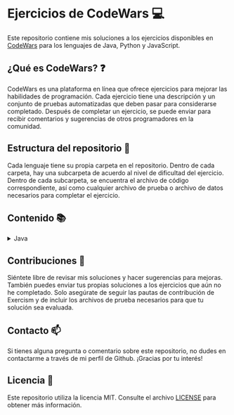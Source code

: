 # Ejercicios de CodeWars :computer:

Este repositorio contiene mis soluciones a los ejercicios disponibles en [CodeWars](https://www.codewars.com) para los lenguajes de Java, Python y JavaScript.

## ¿Qué es CodeWars? :question:

CodeWars es una plataforma en línea que ofrece ejercicios para mejorar las habilidades de programación. Cada ejercicio tiene una descripción y un conjunto de pruebas automatizadas que deben pasar para considerarse completado. Después de completar un ejercicio, se puede enviar para recibir comentarios y sugerencias de otros programadores en la comunidad.

## Estructura del repositorio :file_folder:

Cada lenguaje tiene su propia carpeta en el repositorio. Dentro de cada carpeta, hay una subcarpeta de acuerdo al nivel de dificultad del ejercicio. Dentro de cada subcarpeta, se encuentra el archivo de código correspondiente, así como cualquier archivo de prueba o archivo de datos necesarios para completar el ejercicio.

## Contenido :books:

<details>
  <summary>Java</summary>
  <ul>
    <details>
      <summary>Easy</summary>
      <ol type="1">
        <li><a href="/java/src/main/java/easy/Quadrant.java">Quadrants</a></li>
        <li><a href="/java/src/main/java/easy/QuarterOfTheYear.java">Quarter of the year</a></li>
        <li><a href="/java/src/main/java/easy/WolvesAndSheep.java">A wolf in sheep's clothing</a></li>
        <li><a href="/java/src/main/java/easy/TotalPoints.java">Total amount of points</a></li>
        <li><a href="/java/src/main/java/easy/Pillars.java">Pillars</a></li>
        <li><a href="/java/src/main/java/easy/TwiceAsOld.java">Twice as old</a></li>
        <li><a href="/java/src/main/java/easy/SumOfDifferencesInArray.java">Sum of differences in array</a></li>
        <li><a href="/java/src/main/java/easy/JustCountSheep.java">If you can't sleep, just count sheep!!</a></li>
        <li><a href="/java/src/main/java/easy/AreaOrPerimeter.java">Area or Perimeter</a></li>
        <li><a href="/java/src/main/java/easy/CatYearsDogYears.java">Cat years, Dog years</a></li>
        <li><a href="/java/src/main/java/easy/ReversedSequence.java">Reversed sequence</a></li>
        <li><a href="/java/src/main/java/easy/TheFeastOfManyBeasts.java">The Feast of Many Beasts</a></li>
        <li><a href="/java/src/main/java/easy/MultiplicationTableForNumber.java">Multiplication table for number</a></li>
        <li><a href="/java/src/main/java/easy/DayOfWeek.java">Return the day</a></li>
        <li><a href="/java/src/main/java/easy/CenturyFromYear.java">Century From Year</a></li>
        <li><a href="/java/src/main/java/easy/SimpleMultiplication.java">Simple multiplication</a></li>
        <li><a href="/java/src/main/java/easy/SortMyTextbooks.java">Sort My Textbooks</a></li>
        <li><a href="/java/src/main/java/easy/InvertValues.java">Invert values</a></li>
        <li><a href="/java/src/main/java/easy/WillThereBeEnoughSpace.java">Will there be enough space?</a></li>
        <li><a href="/java/src/main/java/easy/IsHeGonnaSurvive.java">Is he gonna survive?</a></li>
        <li><a href="/java/src/main/java/easy/SwitchItUp.java">Switch it Up!</a></li>
        <li><a href="/java/src/main/java/easy/FindThePosition.java">Find the position!</a></li>
        <li><a href="/java/src/main/java/easy/WillYouMakeIt.java">Will you make it?</a></li>
        <li><a href="/java/src/main/java/easy/ArrayPlusArray.java">Array plus array</a></li>
        <li><a href="/java/src/main/java/easy/AllStarCodeChallenge.java">All Star Code Challenge </a></li>
        <li><a href="/java/src/main/java/easy/TrafficLights.java">Traffic light</a></li>
        <li><a href="/java/src/main/java/easy/ReduceButGrow.java">Reduce but Grow</a></li>
        <li><a href="/java/src/main/java/easy/SumMixedArray.java">Sum Mixed Array</a></li>
        <li><a href="/java/src/main/java/easy/RemoveStringSpaces.java">Remove String Spaces</a></li>
        <li><a href="/java/src/main/java/easy/ConvertAStringToAnArray.java">Convert a string to an array</a></li>
        <li><a href="/java/src/main/java/easy/CalculateAverage.java">Calculate average</a></li>
        <li><a href="/java/src/main/java/easy/StringRepeat.java">String repeat</a></li>
        <li><a href="/java/src/main/java/easy/MakeUpperCase.java">Make UpperCase</a></li>
        <li><a href="/java/src/main/java/easy/LostWithoutAMap.java">Lost Without a Map</a></li>
        <li><a href="/java/src/main/java/easy/FakeBinary.java">Fake Binary</a></li>
        <li><a href="/java/src/main/java/easy/AbbreviateATwoWordName.java">Abbreviate a Two Word Name</a></li>
        <li><a href="/java/src/main/java/easy/FindMaximumAndMinimumValuesOfAList.java">Find Maximum and Minimum Values of a List</a></li>
        <li><a href="/java/src/main/java/easy/SumOfPositive.java">Sum of positive</a></li>
        <li><a href="/java/src/main/java/easy/RemoveExclamationMarks.java">Remove exclamation marks</a></li>
        <li><a href="/java/src/main/java/easy/YouOnlyNeedOne.java">You only need one</a></li>
        <li><a href="/java/src/main/java/easy/BasicMathematicalOperations.java">Basic Mathematical Operations</a></li>
        <li><a href="/java/src/main/java/easy/NoZerosForHeros.java">No zeros for heros</a></li>
        <li><a href="/java/src/main/java/easy/OppositeNumber.java">Opposite number</a></li>
        <li><a href="/java/src/main/java/easy/DoubleChar.java">Double Char</a></li>
        <li><a href="/java/src/main/java/easy/CountTheMonkeys.java">Count the Monkeys!</a></li>
        <li><a href="/java/src/main/java/easy/RemoveFirstAndLastCharacter.java">Remove First and Last Character</a></li>
        <li><a href="/java/src/main/java/easy/SumWithoutHighestAndLowestNumber.java">Sum without highest and lowest number</a></li>
        <li><a href="/java/src/main/java/easy/CountOfPositivesSumOfNegatives.java">Count of positives / sum of negatives</a></li>
        <li><a href="/java/src/main/java/easy/DidSheSayHallo.java">Did she say hallo?</a></li>
        <li><a href="/java/src/main/java/easy/MessiGoalsFunction.java">Grasshopper - Messi goals function</a></li>
        <li><a href="/java/src/main/java/easy/HowGoodAreYouReally.java">How good are you really?</a></li>
        <li><a href="/java/src/main/java/easy/FilteringEvenNumbers.java">Filtering even numbers (Bug Fixes)</a></li>
        <li><a href="/java/src/main/java/easy/GrasshopperSummation.java">Grasshopper - Summation</a></li>
        <li><a href="/java/src/main/java/easy/GrasshopperBasicFunctionFixer.java">Grasshopper - Basic Function Fixer</a></li>
        <li><a href="/java/src/main/java/easy/GrasshopperMessiGoals.java">Grasshopper - Messi Goals</a></li>
        <li><a href="/java/src/main/java/easy/GrasshopperDebugSayHello.java">Grasshopper - Debug sayHello</a></li>
        <li><a href="/java/src/main/java/easy/ThirdAngleOfATriangle.java">Third Angle of a Triangle</a></li>
        <li><a href="/java/src/main/java/easy/PythagoreanTriple.java">Pythagorean Triple</a></li>
        <li><a href="/java/src/main/java/easy/GrasshopperGradeBook.java">Grasshopper - Grade book</a></li>
        <li><a href="/java/src/main/java/easy/AlternatingCase.java">Alternating Case</a></li>
        <li><a href="/java/src/main/java/easy/ClassicHelloWorld.java">Classic Hello World</a></li>
        <li><a href="/java/src/main/java/easy/ReversedStrings.java">Reversed Strings</a></li>
        <li><a href="/java/src/main/java/easy/ConvertANumberToAString.java">Convert a Number to a String</a></li>
        <li><a href="/java/src/main/java/easy/ConvertAStringToANumber.java">Convert a String to a Number</a></li>
        <li><a href="/java/src/main/java/easy/GrasshopperPersonalizedMessage.java">Grasshopper - Personalized Message</a></li>
        <li><a href="/java/src/main/java/easy/ReturningStrings.java">Returning Strings</a></li>
        <li><a href="/java/src/main/java/easy/VowelRemover.java">Vowel remover</a></li>
        <li><a href="/java/src/main/java/easy/WelcomeToTheCity.java">Welcome to the City</a></li>
        <li><a href="/java/src/main/java/easy/AreYouPlayingBanjo.java">Are You Playing Banjo?</a></li>
        <li><a href="/java/src/main/java/easy/WellOfIdeasEasyVersion.java">Well of Ideas - Easy Version</a></li>
        <li><a href="/java/src/main/java/easy/TheWideMouthedFrog.java">The Wide-Mouthed frog!</a></li>
        <li><a href="/java/src/main/java/easy/SortAndStar.java">Sort and Star</a></li>
        <li><a href="/java/src/main/java/easy/CorrectTheMistakesOfTheCharacterRecognitionSoftware.java">Correct the mistakes of the character recognition software</a></li>
        <li><a href="/java/src/main/java/easy/ConvertABooleanToAString.java">Convert a Boolean to a String</a></li>
        <li><a href="/java/src/main/java/easy/SentenceSmash.java">Sentence Smash</a></li>
        <li><a href="/java/src/main/java/easy/DNAToRNAConversion.java">DNA to RNA Conversion</a></li>
        <li><a href="/java/src/main/java/easy/AStrangeTripToTheMarket.java">A Strange Trip to the Market</a></li>
        <li><a href="/java/src/main/java/easy/RemoveTheTime.java">Remove the time</a></li>
        <li><a href="/java/src/main/java/easy/ArrayMean.java">Grasshopper - Array Mean</a></li>
        <li><a href="/java/src/main/java/easy/SquareNSum.java">Square(n) Sum</a></li>
        <li><a href="/java/src/main/java/easy/LarioAndMuigiPipeProblem.java">Lario and Muigi Pipe Problem</a></li>
        <li><a href="/java/src/main/java/easy/DuckDuckGoose.java">Duck Duck Goose</a></li>
        <li><a href="/java/src/main/java/easy/RemovingElements.java">Removing Elements</a></li>
        <li><a href="/java/src/main/java/easy/VolumeOfACuboid.java">Volume of a Cuboid</a></li>
        <li><a href="/java/src/main/java/easy/SurfaceAreaAndVolumeOfABox.java">Surface Area and Volume of a Box</a></li>
        <li><a href="/java/src/main/java/easy/TheTernaryOperator.java">The Ternary Operator</a></li>
        <li><a href="/java/src/main/java/easy/NameMe.java">This is a problem</a></li>
        <li><a href="/java/src/main/java/easy/SaleHotdogs.java">if..else and ternary operator</a></li>
        <li><a href="/java/src/main/java/easy/BlueAndRedMarbles.java">Blue and red marbles</a></li>
        <li><a href="/java/src/main/java/easy/AreaOfASquare.java">Area of a Square</a></li>
        <li><a href="/java/src/main/java/easy/SquashTheBugsNotThedogs.java">Squash the bugs, not the dogs!</a></li>
        <li><a href="/java/src/main/java/easy/SumSmallNumbers.java">A + B</a></li>
        <li><a href="/java/src/main/java/easy/Multiply.java">Multiply</a></li>
        <li><a href="/java/src/main/java/easy/Swapper.java">Swap Values</a></li>
        <li><a href="/java/src/main/java/easy/HowDoICompareNumbers.java">How do I compare numbers?</a></li>
        <li><a href="/java/src/main/java/easy/IsItADigit.java">is it a digit?</a></li>
        <li><a href="/java/src/main/java/easy/SimpleValidationOfAUsernameWithRegex.java">Simple validation of a username with regex</a></li>
        <li><a href="/java/src/main/java/easy/EvenOrOdd.java">Even or Odd</a></li>
        <li><a href="/java/src/main/java/easy/KeepHydrated.java">Keep Hydrated!</a></li>
        <li><a href="/java/src/main/java/easy/CheckForFactor.java">Check for factor</a></li>
        <li><a href="/java/src/main/java/easy/DutyFree.java">Duty Free</a></li>
        <li><a href="/java/src/main/java/easy/PowersOfTwo.java">Powers of 2</a></li>
        <li><a href="/java/src/main/java/easy/IsYourPeriodLate.java">Is your period late?</a></li>
        <li><a href="/java/src/main/java/easy/Ship.java">Object Oriented Piracy</a></li>
        <li><a href="/java/src/main/java/easy/Ghost.java">Color Ghost</a></li>
        <li><a href="/java/src/main/java/easy/God.java">Basic subclasses - Adam and Eve</a></li>
        <li><a href="/java/src/main/java/easy/Cube.java">Playing with cubes I</a></li>
        <li><a href="/java/src/main/java/easy/HQ.java">HQ9+</a></li>
        <li><a href="/java/src/main/java/easy/DifferenceOfVolumesOfCuboids.java">Difference of Volumes of Cuboids</a></li>
        <li><a href="/java/src/main/java/easy/ReplaceAllVowelToExclamationMarkInTheSentence.java">Replace all vowel to exclamation mark in the sentence</a></li>
        <li><a href="/java/src/main/java/easy/IsItEven.java">Is it even?</a></li>
        <li><a href="/java/src/main/java/easy/CalculateBMI.java">Calculate BMI</a></li>
        <li><a href="/java/src/main/java/easy/LeonardoDicaprioAndOscars.java">Leonardo Dicaprio and Oscars</a></li>
        <li><a href="/java/src/main/java/easy/ReturnNegative.java">Return Negative</a></li>
        <li><a href="/java/src/main/java/easy/SchoolPaperwork.java">School Paperwork</a></li>
        <li><a href="/java/src/main/java/easy/Cockroach.java">Cockroach</a></li>
        <li><a href="/java/src/main/java/easy/FormattingDecimalPlaces.java">Formatting decimal places</a></li>
        <li><a href="/java/src/main/java/easy/ParseNiceIntFromCharProblem.java">Parse nice int from char problem</a></li>
        <li><a href="/java/src/main/java/easy/SumOfMultiples.java">Sum of Multiples</a></li>
        <li><a href="/java/src/main/java/easy/SumOfMultiples.java">Rock Paper Scissors!</a></li>
        <li><a href="/java/src/main/java/easy/HelloWorld.java">Hello World</a></li>
        <li><a href="/java/src/main/java/easy/SquaringAnArgument.java">Squaring an argument</a></li>
        <li><a href="/java/src/main/java/easy/SleighAuthentication.java">Sleigh Authentication</a></li>
        <li><a href="/java/src/main/java/easy/KataExampleTwist.java">Kata Example Twist</a></li>
        <li><a href="/java/src/main/java/easy/ConvertBooleanValuesToStringsYesOrNo.java">Convert boolean values to strings Yes or No</a></li>
        <li><a href="/java/src/main/java/easy/SumArrays.java">Sum Arrays</a></li>
        <li><a href="/java/src/main/java/easy/YouCannotCodeUnderPressure.java">You Can't Code Under Pressure</a></li>
        <li><a href="/java/src/main/java/easy/TakeTheFirstNElements.java">Take the First N Elements</a></li>
        <li><a href="/java/src/main/java/easy/TrueForAll.java">True for All</a></li>
        <li><a href="/java/src/main/java/easy/Plural.java">Plural</a></li>
        <li><a href="/java/src/main/java/easy/OppositesAttract.java">Opposites Attract</a></li>
        <li><a href="/java/src/main/java/easy/CountingSheep.java">Counting sheep</a></li>
      </ol>
    </details>
    <details>
      <summary>Medium</summary>
      <ol type="1">
        <li><a href="#">Ejercicio</a></li>
      </ol>
    </details>
    <details>
      <summary>Hard</summary>
      <ol type="1">
        <li><a href="#">Ejercicio</a></li>
      </ol>
    </details>
  </ul>
</details>

## Contribuciones :handshake:

Siéntete libre de revisar mis soluciones y hacer sugerencias para mejoras. También puedes enviar tus propias soluciones a los ejercicios que aún no he completado. Solo asegúrate de seguir las pautas de contribución de Exercism y de incluir los archivos de prueba necesarios para que tu solución sea evaluada.

## Contacto :mailbox:

Si tienes alguna pregunta o comentario sobre este repositorio, no dudes en contactarme a través de mi perfil de Github. ¡Gracias por tu interés!

## Licencia :page_facing_up:

Este repositorio utiliza la licencia MIT. Consulte el archivo [LICENSE](LICENSE) para obtener más información.
